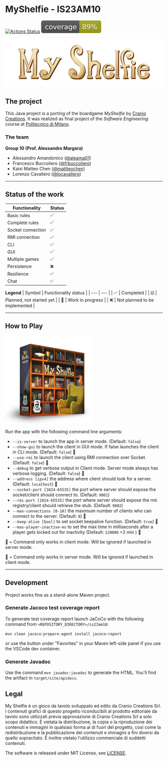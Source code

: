 # MyShelfie - IS23AM10
[![Actions Status](https://github.com/mattteochen/IS23-AM10/actions/workflows/CI.yml/badge.svg)](https://github.com/mattteochen/IS23-AM10/actions) ![Coverage](.github/badges/jacoco.svg)

![MyShelfie](.github/img/myshelfie_logo.png)

## The project
This Java project is a porting of the boardgame *MyShelfie* by [Cranio Creations](https://www.craniocreations.it/prodotto/my-shelfie). It was realized as final project of the *Software Engineering* course at [Politecnico di Milano](https://www.polimi.it). 

### The team
**Group 10 (Prof. Alessandro Margara)**
- Alessandro Amandonico ([@aleama01](https://github.com/aleama01))
- Francesco Buccoliero ([@frbuccoliero](https://github.com/frbuccoliero))
- Kaixi Matteo Chen ([@mattteochen](https://github.com/mattteochen))
- Lorenzo Cavallero ([@locavallero](https://github.com/locavallero))

---

## Status of the work
| Functionality | Status | 
| --- | --- |
| Basic rules | :white_check_mark: |
| Complete rules | :white_check_mark: |
| Socket connection | :white_check_mark: |
| RMI connection | :white_check_mark: |
| CLI | :white_check_mark: |
| GUI | :white_check_mark: |
| Multiple games | :white_check_mark: |
| Persistence | :x: |
| Resilience | :white_check_mark: |
| Chat | :white_check_mark: |

**Legend**
| Symbol | Functionality status |
| --- | --- |
| :white_check_mark: | Completed |
| :ballot_box_with_check: | Planned, not started yet | 
| :construction: | Work in progress |
| :x: | Not planned to be implemented |

---

## How to Play

![MyShelfie Box](.github/img/myshelfie_box.png)

Run the app with the following command line arguments:

- `--is-server` to launch the app in server mode. (Default: `false`)
- `--show-gui` to launch the client in GUI mode. If false launches the client in CLI mode. (Default: `false`) 🔶
- `--use-rmi` to launch the client using RMI connection over Socket. (Default: `false`) 🔶
- `--debug` to get verbose output in Client mode. Server mode always has verbose logging. (Default: `false`) 🔶
- `--address [ipv4]` the address where client should look for a server. (Default: `localhost`) 🔶
- `--socket-port [1024-65535]` the port where server should expose the socket/client should connect to. (Default: `9001`)
- `--rmi-port [1024-65535]` the port where server should expose the rmi registry/client should retrieve the stub. (Default: `9002`)
- `--max-connections [0-10]` the maximum number of clients who can connect to the server. (Default: `8`) 🔷
- `--keep-alive [bool]` to set socket keepalive function. (Default: `true`) 🔷
- `--max-player-inactive-ms` to set the max time in milliseconds after a player gets kicked out for inactivity (Default: `120000` =2 min ) 🔷

🔶 = Command only works in client mode. Will be ignored if launched in server mode.

🔷 = Command only works in server mode. Will be ignored if launched in client mode.

---

## Development
Project works fine as a stand-alone Maven project.

### Generate Jacoco test coverage report
To generate test coverage report launch JaCoCo with the following command from `<REPOSITORY_DIRECTORY>/is23am10`:
```
mvn clean jacoco:prepare-agent install jacoco:report
```
or use the button under "Favorites" in your Maven left-side panel if you use the VSCode dev container.

### Generate Javadoc 

Use the command `mvn javadoc:javadoc` to generate the HTML. You'll find the artifact in `target/site/apidocs`.

## Legal

My Shelfie è un gioco da tavolo sviluppato ed edito da Cranio Creations Srl. I contenuti grafici di questo progetto riconducibili al prodotto editoriale da tavolo sono utilizzati previa approvazione di Cranio Creations Srl a solo scopo didattico. È vietata la distribuzione, la copia o la riproduzione dei contenuti e immagini in qualsiasi forma al di fuori del progetto, così come la redistribuzione e la pubblicazione dei contenuti e immagini a fini diversi da quello sopracitato. È inoltre vietato l'utilizzo commerciale di suddetti contenuti.

The software is released under MIT License, see [LICENSE](LICENSE). 

